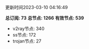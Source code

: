 更新时间2023-03-10 04:16:49

**总订阅: 73**
**总节点: 1266**
**有效节点: 539**
- v2ray节点: 340
- ss节点: 172
- trojan节点: 27
